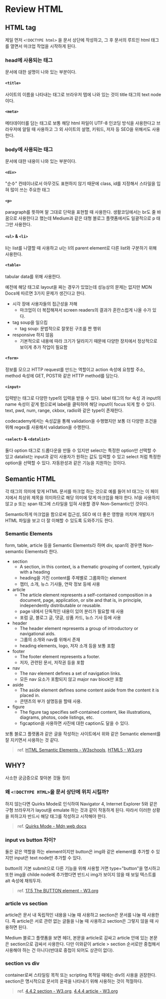 # Review HTML

## HTML tag

제일 먼저 `<!DOCTYPE html>` 을 문서 상단에 작성하고, 그 후 문서의 루트인 html 태그를 열면서 마크업 작업을 시작하게 된다.

### head에 사용되는 태그

문서에 대한 설명이 나와 있는 부분이다.

#### `<title>`

사이트의 이름을 나타내는 태그로 브라우저 탭에 나와 있는 것이 title 태그의 text node이다.

#### `<meta>`

메타데이터를 담는 태그로 보통 해당 html 파일이 UTF-8 인코딩 방식을 사용한다고 브라우저에 알릴 때 사용하고 그 외 사이트의 설명, 키워드, 저자 등 SEO을 위해서도 사용한다.

### body에 사용되는 태그

문서에 대한 내용이 나와 있는 부분이다.

#### `<div>`

"순수" 컨테이너로서 아무것도 표현하지 않기 때문에 class, id를 지정해서 스타일을 입혀 많이 쓰는 주요한 태그

#### `<p>`

paragraph를 뜻하며 말 그대로 단락을 표현할 때 사용한다. 생활코딩에서는 br도 줄 바꿈으로 사용한다고 했는데 Medium과 같은 대형 블로그 플랫폼에서도 일괄적으로 p 태그만 사용한다.

#### `<ul>` & `<li>`

li는 list를 나열할 때 사용하고 ul는 li의 parent element로 다른 list와 구분하기 위해 사용한다.

#### `<table>`

tabular data를 위해 사용한다.

예전에 해당 태그로 layout을 짜는 경우가 있었는데 성능상의 문제는 없지만 MDN Docs에 따르면 3가지 문제가 생긴다고 한다.

- 시각 장애 사용자들의 접근성을 저해
  - 마크업이 더 복잡해져서 screen readers의 결과가 혼란스럽게 나올 수가 있다.
- tag soup을 일으킴
  - tag soup: 문법적으로 잘못된 구조를 짠 행위
- responsive 하지 않음
  - 기본적으로 내용에 따라 크기가 달라지기 때문에 다양한 장치에서 정상적으로 보이게 추가 작업이 필요함
  
#### `<form>`

정보를 모으고 HTTP request를 만드는 역할이고 action 속성에 요청할 주소, method 속성에 GET, POST와 같은 HTTP method를 담는다.

#### `<input>`

입력받는 태그로 다양한 type의 입력을 받을 수 있다. label 태그의 for 속성 과 input의 name 속성이 같게 함으로써 label을 클릭하여 해당 input이 focus 되게 할 수 있다. text, pwd, num, range, ckbox, radio와 같은 type이 존재한다.

codecademy에서는 속성값을 통해 validation을 수행했지만 보통 더 다양한 조건을 위해 regex를 사용해서 validation을 수행한다.

#### `<select>` & `<datalist>`

둘다 option 태그로 드롭다운을 만들 수 있지만 select는 특정한 option만 선택할 수 있고 datalist는 input과 같이 사용자가 원하는 값도 입력할 수 있고 select 처럼 특정한 option을 선택할 수 있다. 자동완성과 같은 기능을 지원하는 것이다.

## Semantic HTML

각 태그의 의미에 맞게 HTML 문서를 마크업 하는 것으로 예를 들어 h1 태그는 이 페이지에서 최상위 제목을 의미하므로 해당 의미에 맞게 마크업을 해야 한다. h1을 사용하지 않고 p 또는 span 태그에 스타일을 입혀 사용할 경우 Non-Semantic인 것이다.

Semantic하게 마크업을 함으로써 접근성, SEO 에 더 좋은 영향을 끼치며 개발자가 HTML 파일을 보고 더 잘 이해할 수 있도록 도와주기도 한다.

### Semantic Elements

form, table, article 등을 Semantic Elements라 하며 div, span의 경우엔 Non-semantic Elements라 한다.

- section
  - A section, in this context, is a thematic grouping of content, typically with a heading
  - heading을 가진 content를 주제별로 그룹화하는 element
  - 챕터, 소개, 뉴스 기사들, 연락 정보 등에 사용
- article
  - The article element represents a self-contained composition in a document, page, application, or site and that is, in principle, independently distributable or reusable.
  - page 내에서 단독적인 내용이 있어 분리가 필요할 때 사용
  - 포럼 글, 블로그 글, 댓글, 상품 카드, 뉴스 기사 등에 사용
- header
  - The header element represents a group of introductory or navigational aids.
  - 그룹의 소개와 nav를 위해서 존재
  - heading elements, logo, 저자 소개 등을 보통 포함
- footer
  - The footer element represents a footer.
  - 저자, 관련된 문서, 저작권 등을 포함
- nav
  - The nav element defines a set of navigation links.
  - 모든 nav 요소가 포함되지 않고 major nav block만 포함
- aside
  - The aside element defines some content aside from the content it is placed in.
  - 콘텐츠의 부가 설명등을 할때 사용.
- figure
  - The figure tag specifies self-contained content, like illustrations, diagrams, photos, code listings, etc.
  - figcaption을 사용하면 사진에 대한 caption도 달을 수 있다.

보통 블로그 플랫폼과 같은 글을 작성하는 사이트에서 위와 같은 Semantic element를 잘 지키면서 사용하는 것 같다.

> ref. [HTML Semantic Elements - W3schools](https://www.w3schools.com/html/html5_semantic_elements.asp), [HTML5 - W3.org](https://www.w3.org/TR/2011/WD-html5-20110405/)

## WHY?

사소한 궁금증으로 찾아본 것들 정리

### 왜 `<!DOCTYPE HTML>`을 문서 상단에 위치 시킬까?

하지 않는다면 Quirks Mode로 인식하여 Navigator 4, Internet Explorer 5와 같은 구형 브라우저가 layout을 emulate 하는 것과 같이 작동하게 된다. 따라서 이러한 상황을 피하고자 반드시 해당 태그를 작성하고 시작해야 한다.

> ref. [Quirks Mode - Mdn web docs](https://developer.mozilla.org/en-US/docs/Web/HTML/Quirks_Mode_and_Standards_Mode)

### input vs button 차이?

둘은 같은 역할을 하는 element이지만 button은 img와 같은 element를 추가할 수 있지만 input은 text node만 추가할 수 있다.

button의 기본 submit으로 다른 기능을 위해 사용할 거면 type="button"을 명시하고 또한 img을 childe node에 추가했다면 반드시 img가 보이지 않을 때 보일 텍스트를 alt 속성에 채워두자.

> ref. [17.5 The BUTTON element - W3.org](https://www.w3.org/TR/html4/interact/forms.html#h-17.5)

### article vs section

article은 문서 내 독립적인 내용을 나눌 때 사용하고 section은 문서를 나눌 때 사용한다. 즉 article은 서로 관련 없는 글들을 나눌 때 사용하고 section은 그렇지 않을 때 사용하면 된다.

Medium 블로그 플랫폼을 보면 헤더, 본문을 article로 감싸고 article 안에 있는 본문은 section으로 감싸서 사용한다. 다만 이와같이 article > section 순서로만 중첩해서 사용해야 하는 건 아니다(반대로 중첩이 되어도 상관이 없다).

### section vs div

container로써 스타일링 목적 또는 scripting 목적일 때에는 div의 사용을 권장한다. section은 명시적으로 문서의 윤곽을 나타내기 위해 사용하는 것이 적절하다.

> ref. [4.4.2 section - W3.org](https://www.w3.org/TR/2011/WD-html5-20110405/sections.html#the-section-element/), [4.4.4 article - W3.org](https://www.w3.org/TR/2011/WD-html5-20110405/sections.html#the-article-element)

